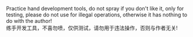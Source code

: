 Practice hand development tools, do not spray if you don't like it, only for testing, please do not use for illegal operations, otherwise it has nothing to do with the author!
<br/>
练手开发工具，不喜勿喷，仅供测试，请勿用于违法操作，否则与作者无关!
